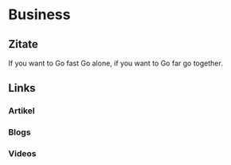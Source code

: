 # Business

## Zitate

If you want to Go fast Go alone, if you want to Go far go together.

## Links

### Artikel

### Blogs

### Videos